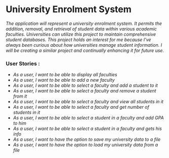 # University Enrolment System

*The application will represent a university enrolment system. It permits the addition, removal, and retrieval of student data within various academic faculties. Universities can utilize this project to maintain comprehensive student databases. This project holds an interest for me because I've always been curious about how universities manage student information. I will be creating a similar project and continually enhancing it for future use.*

### User Stories :
- *As a user, I want to be able to display all faculties*
- *As a user, I want to be able to add a new faculty*
- *As a user, I want to be able to select a faculty and add a student to it*
- *As a user, I want to be able to select a faculty and remove a student from it*
- *As a user, I want to be able to select a faculty and view all students in it*
- *As a user, I want to be able to select a faculty and get number of students in it*
- *As a user, I want to be able to select a student in a faculty and add GPA to him*
- *As a user, I want to be able to select a student in a faculty and gets his info*
- *As a user, I want to have the option to save my university data to a file*
- *As a user, I want to have the option to load my university data from a file*







